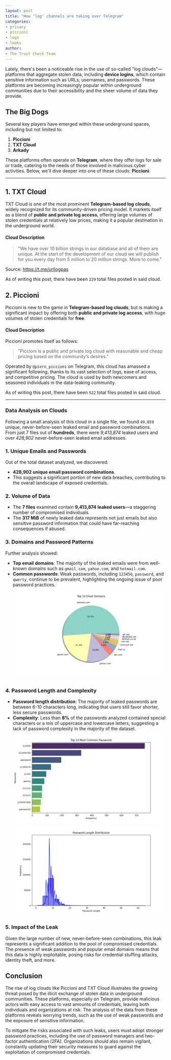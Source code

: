 ```yaml
---
layout: post  
title: "How 'log' channels are taking over Telegram"  
categories:  
- privacy  
- piccioni  
- logs  
- leaks  
author:  
- The Trust Check Team  
---
```


Lately, there's been a noticeable rise in the use of so-called "log clouds"—platforms that aggregate stolen data, including **device logins**, which contain sensitive information such as URLs, usernames, and passwords. These platforms are becoming increasingly popular within underground communities due to their accessibility and the sheer volume of data they provide.

## The Big Dogs

Several key players have emerged within these underground spaces, including but not limited to:

1. **Piccioni**
2. **TXT Cloud**
3. **Arkady**

These platforms often operate on **Telegram**, where they offer logs for sale or trade, catering to the needs of those involved in malicious cyber activities. Below, we'll dive deeper into one of these clouds: **Piccioni**.

---

## **1. TXT Cloud**

TXT Cloud is one of the most prominent **Telegram-based log clouds**, widely recognized for its community-driven pricing model. It markets itself as a blend of **public and private log access**, offering large volumes of stolen credentials at relatively low prices, making it a popular destination in the underground world.

#### **Cloud Description**
> "We have over 10 billion strings in our database and all of them are unique. At the start of the development of our cloud we will publish for you every day from 5 million to 20 million strings. More to come."

Source: https://t.me/urllogpas

As of writing this post, there have been `229` total files posted in said cloud.

## **2. Piccioni**

Piccioni is new to the game in **Telegram-based log clouds**, but is making a significant impact by offering both **public and private log access**, with huge volumes of stolen credentials for **free**.

#### **Cloud Description**
Piccioni promotes itself as follows:
> "Piccioni is a public and private log cloud with reasonable and cheap pricing based on the community’s desires."

Operated by `@piero_piccioni` on Telegram, this cloud has amassed a significant following, thanks to its vast selection of logs, ease of access, and competitive pricing. The cloud is used by both newcomers and seasoned individuals in the data-leaking community.

As of writing this post, there have been `522` total files posted in said cloud.

---

### Data Analysis on Clouds

Following a small analysis of this cloud in a single file, we found `49,859` unique, never-before-seen leaked email and password combinations.  
From just 7 files out of **hundreds**, there were *9,413,874* leaked users and over *428,902* never-before-seen leaked email addresses.

### 1. Unique Emails and Passwords
Out of the total dataset analyzed, we discovered:
- **428,902 unique email:password combinations**.
- This suggests a significant portion of new data breaches, contributing to the overall landscape of exposed credentials.

### 2. Volume of Data
- The **7 files** examined contain **9,413,874 leaked users**—a staggering number of compromised individuals.
- The **317 MiB** of newly leaked data represents not just emails but also sensitive password information that could have far-reaching consequences if abused.
  
### 3. Domains and Password Patterns
Further analysis showed:
- **Top email domains**: The majority of the leaked emails were from well-known domains such as `gmail.com`, `yahoo.com`, and `hotmail.com`.
- **Common passwords**: Weak passwords, including `123456`, `password`, and `qwerty`, continue to be prevalent, highlighting the ongoing issue of poor password practices.
![Figure2](/assets/images/password_graphs/Figure_2.png)

### 4. Password Length and Complexity
- **Password length distribution**: The majority of leaked passwords are between 6-10 characters long, indicating that users still favor shorter, less secure passwords.
- **Complexity**: Less than **8%** of the passwords analyzed contained special characters or a mix of uppercase and lowercase letters, suggesting a lack of password complexity in the majority of the dataset.
![Figure1](/assets/images/password_graphs/Figure_1.png)
![Figure3](/assets/images/password_graphs/Figure_3.png)

### 5. Impact of the Leak
Given the large number of new, never-before-seen combinations, this leak represents a significant addition to the pool of compromised credentials.  
The presence of weak passwords and popular email domains means that this data is highly exploitable, posing risks for credential stuffing attacks, identity theft, and more.

## Conclusion

The rise of log clouds like Piccioni and TXT Cloud illustrates the growing threat posed by the illicit exchange of stolen data in underground communities. These platforms, especially on Telegram, provide malicious actors with easy access to vast amounts of credentials, leaving both individuals and organizations at risk. The analysis of the data from these platforms reveals worrying trends, such as the use of weak passwords and the exposure of sensitive information.

To mitigate the risks associated with such leaks, users must adopt stronger password practices, including the use of password managers and two-factor authentication (2FA). Organizations should also remain vigilant, constantly updating their security measures to guard against the exploitation of compromised credentials.

